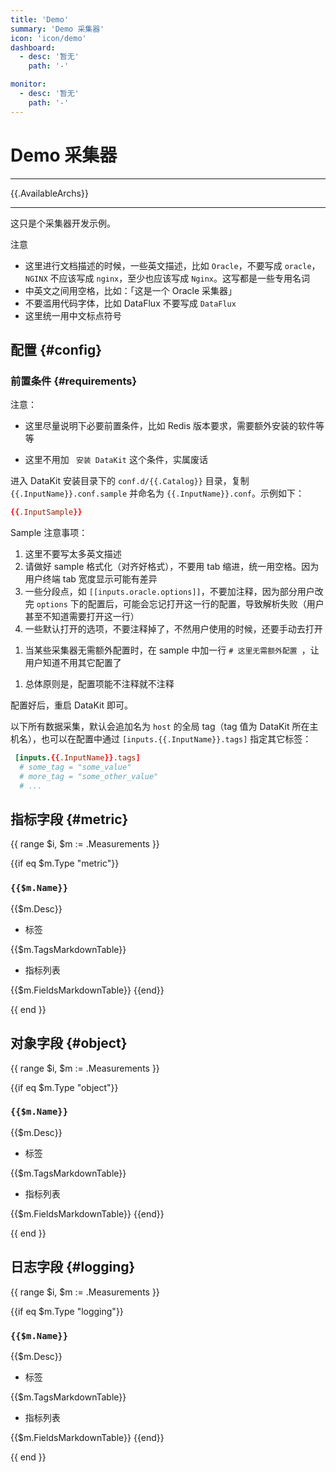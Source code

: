 ```yaml
---
title: 'Demo'
summary: 'Demo 采集器'
icon: 'icon/demo'
dashboard:
  - desc: '暂无'
    path: '-'

monitor:
  - desc: '暂无'
    path: '-'
---
```


<!-- markdownlint-disable MD025 -->
# Demo 采集器
<!-- markdownlint-enable -->
---

{{.AvailableArchs}}

---

这只是个采集器开发示例。

注意

- 这里进行文档描述的时候，一些英文描述，比如 `Oracle`，不要写成 `oracle`，`NGINX` 不应该写成 `nginx`，至少也应该写成 `Nginx`。这写都是一些专用名词
- 中英文之间用空格，比如：「这是一个 Oracle 采集器」
- 不要滥用代码字体，比如 DataFlux 不要写成 `DataFlux`
- 这里统一用中文标点符号

## 配置 {#config}

### 前置条件 {#requirements}

注意：

- 这里尽量说明下必要前置条件，比如 Redis 版本要求，需要额外安装的软件等等
<!-- markdownlint-disable MD038 -->
- 这里不用加 ` 安装 DataKit` 这个条件，实属废话
<!-- markdownlint-enable -->

进入 DataKit 安装目录下的 `conf.d/{{.Catalog}}` 目录，复制 `{{.InputName}}.conf.sample` 并命名为 `{{.InputName}}.conf`。示例如下：

```toml
{{.InputSample}} 
```

Sample 注意事项：

1. 这里不要写太多英文描述
1. 请做好 sample 格式化（对齐好格式），不要用 tab 缩进，统一用空格。因为用户终端 tab 宽度显示可能有差异
1. 一些分段点，如 `[[inputs.oracle.options]]`，不要加注释，因为部分用户改完 `options` 下的配置后，可能会忘记打开这一行的配置，导致解析失败（用户甚至不知道需要打开这一行）
1. 一些默认打开的选项，不要注释掉了，不然用户使用的时候，还要手动去打开
<!-- markdownlint-disable MD038 -->
1. 当某些采集器无需额外配置时，在 sample 中加一行 `# 这里无需额外配置 `，让用户知道不用其它配置了
<!-- markdownlint-enable -->
1. 总体原则是，配置项能不注释就不注释

配置好后，重启 DataKit 即可。

以下所有数据采集，默认会追加名为 `host` 的全局 tag（tag 值为 DataKit 所在主机名），也可以在配置中通过 `[inputs.{{.InputName}}.tags]` 指定其它标签：

``` toml
 [inputs.{{.InputName}}.tags]
  # some_tag = "some_value"
  # more_tag = "some_other_value"
  # ...
```

## 指标字段 {#metric}

<!-- markdownlint-disable MD024 -->
{{ range $i, $m := .Measurements }}

{{if eq $m.Type "metric"}}

### `{{$m.Name}}`
{{$m.Desc}}

- 标签

{{$m.TagsMarkdownTable}}

- 指标列表

{{$m.FieldsMarkdownTable}}
{{end}}

{{ end }}

## 对象字段 {#object}

{{ range $i, $m := .Measurements }}

{{if eq $m.Type "object"}}

### `{{$m.Name}}`

{{$m.Desc}}

- 标签

{{$m.TagsMarkdownTable}}

- 指标列表

{{$m.FieldsMarkdownTable}}
{{end}}

{{ end }}

## 日志字段 {#logging}

{{ range $i, $m := .Measurements }}

{{if eq $m.Type "logging"}}

### `{{$m.Name}}`

{{$m.Desc}}

- 标签

{{$m.TagsMarkdownTable}}

- 指标列表

{{$m.FieldsMarkdownTable}}
{{end}}

{{ end }}
<!-- markdownlint-enable -->
